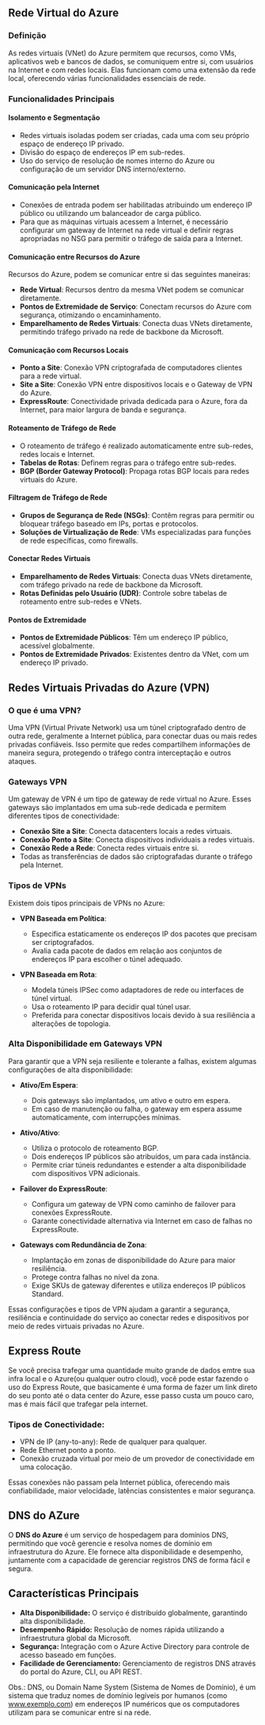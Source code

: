 ## Rede Virtual do Azure

### Definição

As redes virtuais (VNet) do Azure permitem que recursos, como VMs, aplicativos web e bancos de dados, se comuniquem entre si, com usuários na Internet e com redes locais. Elas funcionam como uma extensão da rede local, oferecendo várias funcionalidades essenciais de rede.

### Funcionalidades Principais

#### Isolamento e Segmentação

- Redes virtuais isoladas podem ser criadas, cada uma com seu próprio espaço de endereço IP privado.
- Divisão do espaço de endereços IP em sub-redes.
- Uso do serviço de resolução de nomes interno do Azure ou configuração de um servidor DNS interno/externo.

#### Comunicação pela Internet

- Conexões de entrada podem ser habilitadas atribuindo um endereço IP público ou utilizando um balanceador de carga público.
- Para que as máquinas virtuais acessem a Internet, é necessário configurar um gateway de Internet na rede virtual e definir regras apropriadas no NSG para permitir o tráfego de saída para a Internet.

#### Comunicação entre Recursos do Azure

Recursos do Azure, podem se comunicar entre si das seguintes maneiras:

- **Rede Virtual**: Recursos dentro da mesma VNet podem se comunicar diretamente.
- **Pontos de Extremidade de Serviço**: Conectam recursos do Azure com segurança, otimizando o encaminhamento.
- **Emparelhamento de Redes Virtuais**: Conecta duas VNets diretamente, permitindo tráfego privado na rede de backbone da Microsoft.

#### Comunicação com Recursos Locais

- **Ponto a Site**: Conexão VPN criptografada de computadores clientes para a rede virtual.
- **Site a Site**: Conexão VPN entre dispositivos locais e o Gateway de VPN do Azure.
- **ExpressRoute**: Conectividade privada dedicada para o Azure, fora da Internet, para maior largura de banda e segurança.

#### Roteamento de Tráfego de Rede

- O roteamento de tráfego é realizado automaticamente entre sub-redes, redes locais e Internet.
- **Tabelas de Rotas**: Definem regras para o tráfego entre sub-redes.
- **BGP (Border Gateway Protocol)**: Propaga rotas BGP locais para redes virtuais do Azure.

#### Filtragem de Tráfego de Rede

- **Grupos de Segurança de Rede (NSGs)**: Contêm regras para permitir ou bloquear tráfego baseado em IPs, portas e protocolos.
- **Soluções de Virtualização de Rede**: VMs especializadas para funções de rede específicas, como firewalls.

#### Conectar Redes Virtuais

- **Emparelhamento de Redes Virtuais**: Conecta duas VNets diretamente, com tráfego privado na rede de backbone da Microsoft.
- **Rotas Definidas pelo Usuário (UDR)**: Controle sobre tabelas de roteamento entre sub-redes e VNets.

#### Pontos de Extremidade

- **Pontos de Extremidade Públicos**: Têm um endereço IP público, acessível globalmente.
- **Pontos de Extremidade Privados**: Existentes dentro da VNet, com um endereço IP privado.


## Redes Virtuais Privadas do Azure (VPN)

### O que é uma VPN?

Uma VPN (Virtual Private Network) usa um túnel criptografado dentro de outra rede, geralmente a Internet pública, para conectar duas ou mais redes privadas confiáveis. Isso permite que redes compartilhem informações de maneira segura, protegendo o tráfego contra interceptação e outros ataques.

### Gateways VPN

Um gateway de VPN é um tipo de gateway de rede virtual no Azure. Esses gateways são implantados em uma sub-rede dedicada e permitem diferentes tipos de conectividade:

- **Conexão Site a Site**: Conecta datacenters locais a redes virtuais.
- **Conexão Ponto a Site**: Conecta dispositivos individuais a redes virtuais.
- **Conexão Rede a Rede**: Conecta redes virtuais entre si.
- Todas as transferências de dados são criptografadas durante o tráfego pela Internet.

### Tipos de VPNs

Existem dois tipos principais de VPNs no Azure:

- **VPN Baseada em Política**:
  - Especifica estaticamente os endereços IP dos pacotes que precisam ser criptografados.
  - Avalia cada pacote de dados em relação aos conjuntos de endereços IP para escolher o túnel adequado.
  
- **VPN Baseada em Rota**:
  - Modela túneis IPSec como adaptadores de rede ou interfaces de túnel virtual.
  - Usa o roteamento IP para decidir qual túnel usar.
  - Preferida para conectar dispositivos locais devido à sua resiliência a alterações de topologia.


### Alta Disponibilidade em Gateways VPN

Para garantir que a VPN seja resiliente e tolerante a falhas, existem algumas configurações de alta disponibilidade:

- **Ativo/Em Espera**:
  - Dois gateways são implantados, um ativo e outro em espera.
  - Em caso de manutenção ou falha, o gateway em espera assume automaticamente, com interrupções mínimas.

- **Ativo/Ativo**:
  - Utiliza o protocolo de roteamento BGP.
  - Dois endereços IP públicos são atribuídos, um para cada instância.
  - Permite criar túneis redundantes e estender a alta disponibilidade com dispositivos VPN adicionais.

- **Failover do ExpressRoute**:
  - Configura um gateway de VPN como caminho de failover para conexões ExpressRoute.
  - Garante conectividade alternativa via Internet em caso de falhas no ExpressRoute.

- **Gateways com Redundância de Zona**:
  - Implantação em zonas de disponibilidade do Azure para maior resiliência.
  - Protege contra falhas no nível da zona.
  - Exige SKUs de gateway diferentes e utiliza endereços IP públicos Standard.

Essas configurações e tipos de VPN ajudam a garantir a segurança, resiliência e continuidade do serviço ao conectar redes e dispositivos por meio de redes virtuais privadas no Azure.

## Express Route

Se você precisa trafegar uma quantidade muito grande de dados emtre sua infra local e o Azure(ou qualquer outro cloud), você pode estar fazendo o uso do Express Route, que basicamente é uma forma de fazer um link direto do seu ponto até o data center do Azure, esse passo custa um pouco caro, mas é mais fácil que trafegar pela internet.

### Tipos de Conectividade:

 - VPN de IP (any-to-any): Rede de qualquer para qualquer.
 - Rede Ethernet ponto a ponto.
 - Conexão cruzada virtual por meio de um provedor de conectividade em uma colocação.

Essas conexões não passam pela Internet pública, oferecendo mais confiabilidade, maior velocidade, latências consistentes e maior segurança.

## DNS do AZure

O **DNS do Azure** é um serviço de hospedagem para domínios DNS, permitindo que você gerencie e resolva nomes de domínio em infraestrutura do Azure. Ele fornece alta disponibilidade e desempenho, juntamente com a capacidade de gerenciar registros DNS de forma fácil e segura.


## Características Principais
- **Alta Disponibilidade:** O serviço é distribuído globalmente, garantindo alta disponibilidade.
- **Desempenho Rápido:** Resolução de nomes rápida utilizando a infraestrutura global da Microsoft.
- **Segurança:** Integração com o Azure Active Directory para controle de acesso baseado em funções.
- **Facilidade de Gerenciamento:** Gerenciamento de registros DNS através do portal do Azure, CLI, ou API REST.

Obs.: DNS, ou Domain Name System (Sistema de Nomes de Domínio), é um sistema que traduz nomes de domínio legíveis por humanos (como www.exemplo.com) em endereços IP numéricos que os computadores utilizam para se comunicar entre si na rede.